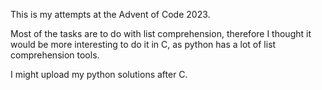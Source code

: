 This is my attempts at the Advent of Code 2023.

Most of the tasks are to do with list comprehension, therefore I thought it would be more interesting to do it in C, as python has a lot of list comprehension tools.

I might upload my python solutions after C.
